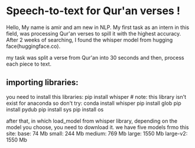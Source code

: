 # Speech-to-text for Qur'an verses !

Hello, My name is amir and am new in NLP.
My first task as an intern in this field, was processing Qur'an verses to spill it with the highest accuracy.
After 2 weeks of searching, I found the whisper model from hugging face(huggingface.co).

my task was split a verse from Qur'an into 30 seconds and then, process each piece to text.

## importing libraries:
you need to install this libraries:
pip install whisper      # note: this library isn't exist for anaconda so don't try: conda install whisper
pip install glob
pip install pydub
pip install sys
pip install os

after that, in which load_model from whisper library, depending on the model you choose, you need to download it.
we have five models frmo this site:
base: 74 Mb
small: 244 Mb
medium: 769 Mb
large: 1550 Mb
large-v2: 1550 Mb
